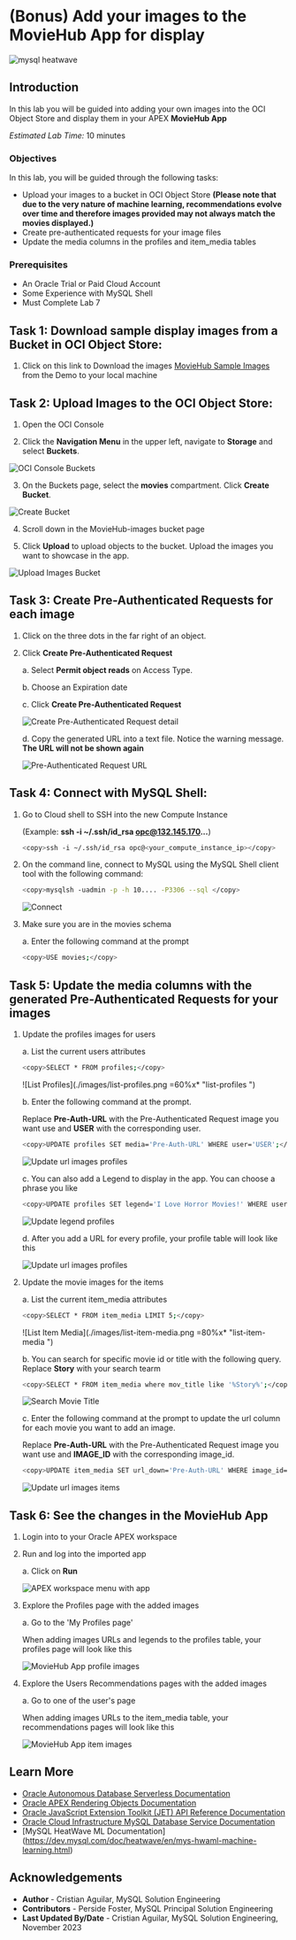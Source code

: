 # (Bonus) Add your images to the MovieHub App for display

![mysql heatwave](./images/mysql-heatwave-logo.jpg "mysql heatwave")

## Introduction

In this lab you will be guided into adding your  own images into the OCI Object Store and display them in your APEX **MovieHub App**


_Estimated Lab Time:_ 10 minutes

### Objectives

In this lab, you will be guided through the following tasks: 

- Upload your images to a bucket in OCI Object Store **(Please note that due to the very nature of machine learning, recommendations evolve over time and therefore images provided may not always match the movies displayed.)**
- Create pre-authenticated requests for your image files
- Update the media columns in the profiles and item_media tables

### Prerequisites

- An Oracle Trial or Paid Cloud Account
- Some Experience with MySQL Shell
- Must Complete Lab 7

## Task 1: Download sample display images from a Bucket in OCI Object Store:

1. Click on this link to Download the images [MovieHub Sample Images](https://objectstorage.us-phoenix-1.oraclecloud.com/p/Uim7lrT2O4eMuGunwu608ejFy-nlvNTtfEBNbElXaaAwTafZn2QveR6kgWJE5atV/n/idazzjlcjqzj/b/bucket-images/o/moviehub_imgs.zip) from the Demo to your local machine

## Task 2: Upload Images to the OCI Object Store:

1. Open the OCI Console

2. Click the **Navigation Menu** in the upper left, navigate to **Storage** and select **Buckets**.

![OCI Console Buckets ](./images/oci-console-buckets.png "oci-console-buckets ")

3. On the Buckets page, select the **movies** compartment. Click **Create Bucket**.

![Create Bucket ](./images/create-bucket.png "create-bucket ")

4. Scroll down in the MovieHub-images bucket page

5. Click **Upload** to upload objects to the bucket. Upload the images you want to showcase in the app.

![Upload Images Bucket ](./images/upload-images-bucket.png "upload-images-bucket ")

## Task 3: Create Pre-Authenticated Requests for each image

1. Click on the three dots in the far right of an object.

2. Click **Create Pre-Authenticated Request**

    a. Select **Permit object reads** on Access Type.

    b. Choose an Expiration date

    c. Click **Create Pre-Authenticated Request**

    ![Create Pre-Authenticated Request detail ](./images/create-pre-authenticated-requests-detail.png "create-pre-authenticated-requests detail ")

    d. Copy the generated URL into a text file. Notice the warning message. **The URL will not be shown again**

    ![Pre-Authenticated Request URL ](./images/pre-authenticated-request-url.png "pre-authenticated-request-url ")


## Task 4: Connect with MySQL Shell:

1. Go to Cloud shell to SSH into the new Compute Instance

     (Example: **ssh -i ~/.ssh/id_rsa opc@132.145.170...**)

    ```bash
    <copy>ssh -i ~/.ssh/id_rsa opc@<your_compute_instance_ip></copy>
    ```

2. On the command line, connect to MySQL using the MySQL Shell client tool with the following command:

    ```bash
    <copy>mysqlsh -uadmin -p -h 10.... -P3306 --sql </copy>
    ```

    ![Connect](./images/heatwave-load-shell.png "heatwave-load-shell ")

3. Make sure you are in the movies schema

    a. Enter the following command at the prompt

    ```bash
    <copy>USE movies;</copy>
    ```

## Task 5: Update the media columns with the generated Pre-Authenticated Requests for your images

1. Update the profiles images for users

    a. List the current users attributes

    ```bash
    <copy>SELECT * FROM profiles;</copy>
    ```
    ![List Profiles](./images/list-profiles.png =60%x* "list-profiles ")

    b. Enter the following command at the prompt.

    Replace **Pre-Auth-URL** with the Pre-Authenticated Request image you want use and **USER** with the corresponding user.

    ```bash
    <copy>UPDATE profiles SET media='Pre-Auth-URL' WHERE user='USER';</copy>
    ```

    ![Update url images profiles ](./images/update-url-images-profiles.png "update-url-images-profiles ")

    c. You can also add a Legend to display in the app. You can choose a phrase you like

    ```bash
    <copy>UPDATE profiles SET legend='I Love Horror Movies!' WHERE user='USER';</copy>
    ```

    ![Update legend profiles ](./images/update-legend-profiles.png "update-legend-profiles ")

    d. After you add a URL for every profile, your profile table will look like this

    ![Update url images profiles ](./images/update-url-images-all-profiles.png "update-url-images-all-profiles ")


2. Update the movie images for the items

    a. List the current item_media attributes

    ```bash
    <copy>SELECT * FROM item_media LIMIT 5;</copy>
    ```

    ![List Item Media](./images/list-item-media.png =80%x* "list-item-media ")

    b. You can search for specific movie id or title with the following query. Replace **Story** with your search tearm

    ```bash
    <copy>SELECT * FROM item_media where mov_title like '%Story%';</copy>
    ```

    ![Search Movie Title ](./images/search-movie-title.png "search-movie-title ")

    c. Enter the following command at the prompt to update the url column for each movie you want to add an image.

    Replace **Pre-Auth-URL** with the Pre-Authenticated Request image you want use and **IMAGE\_ID** with the corresponding image_id.

    ```bash
    <copy>UPDATE item_media SET url_down='Pre-Auth-URL' WHERE image_id='IMAGE_ID';</copy>
    ```

    ![Update url images items ](./images/update-url-images-items.png "update-url-images-items ")

## Task 6: See the changes in the MovieHub App

1. Login into to your Oracle APEX workspace

2. Run and log into the imported app

    a. Click on **Run**

    ![APEX workspace menu with app](./images/apex-workspace-moviehub-menu.png "apex-workspace-moviehub-menu ")

3. Explore the Profiles page with the added images

    a. Go to the 'My Profiles page'

    When adding images URLs and legends to the profiles table, your profiles page will look like this

    ![MovieHub App profile images](./images/moviehub-app-profile-images.png "moviehub-app-profile-images ")

4. Explore the Users Recommendations pages with the added images

    a. Go to one of the user's page

    When adding images URLs to the item\_media table, your recommendations pages will look like this

    ![MovieHub App item images](./images/moviehub-app-item-images.png "moviehub-app-item-images ")


## Learn More

- [Oracle Autonomous Database Serverless Documentation](https://docs.oracle.com/en/cloud/paas/autonomous-database/serverless/adbsb/index.html#Oracle%C2%AE-Cloud)
- [Oracle APEX Rendering Objects Documentation](https://docs.oracle.com/en/database/oracle/apex/23.1/aexjs/apex.html)
- [Oracle JavaScript Extension Toolkit (JET) API Reference Documentation](https://www.oracle.com/webfolder/technetwork/jet/jsdocs/index.html)
- [Oracle Cloud Infrastructure MySQL Database Service Documentation](https://docs.oracle.com/en-us/iaas/mysql-database/index.html)
- [MySQL HeatWave ML Documentation] (https://dev.mysql.com/doc/heatwave/en/mys-hwaml-machine-learning.html)

## Acknowledgements

- **Author** - Cristian Aguilar, MySQL Solution Engineering
- **Contributors** - Perside Foster, MySQL Principal Solution Engineering
- **Last Updated By/Date** - Cristian Aguilar, MySQL Solution Engineering, November 2023